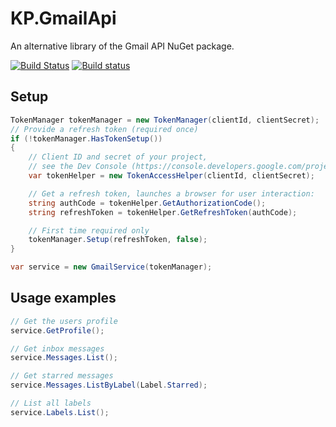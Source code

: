 # KP.GmailApi
An alternative library of the Gmail API NuGet package.

[![Build Status](https://travis-ci.org/kpstolk/KP.GmailApi.svg?branch=master)](https://travis-ci.org/kpstolk/KP.GmailApi)
[![Build status](https://ci.appveyor.com/api/projects/status/tqv09fs3fo9a37t0?svg=true)](https://ci.appveyor.com/project/kpstolk/gmail-api)


## Setup
``` csharp
TokenManager tokenManager = new TokenManager(clientId, clientSecret);
// Provide a refresh token (required once)
if (!tokenManager.HasTokenSetup())
{
    // Client ID and secret of your project,
    // see the Dev Console (https://console.developers.google.com/project)
    var tokenHelper = new TokenAccessHelper(clientId, clientSecret);

    // Get a refresh token, launches a browser for user interaction:
    string authCode = tokenHelper.GetAuthorizationCode();
    string refreshToken = tokenHelper.GetRefreshToken(authCode);

    // First time required only
    tokenManager.Setup(refreshToken, false);
}

var service = new GmailService(tokenManager);
```

## Usage examples
``` csharp
// Get the users profile
service.GetProfile();

// Get inbox messages
service.Messages.List();

// Get starred messages
service.Messages.ListByLabel(Label.Starred);

// List all labels
service.Labels.List();
```
